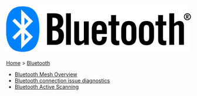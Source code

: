![Silicon Labs](files/bluetooth.png)
--------------------------------------------------------
[Home](Home) > [Bluetooth](Bluetooth-Boot-Camp)

* [Bluetooth Mesh Overview](Bluetooth-Mesh-Overview)
* [Bluetooth connection issue diagnostics](Bluetooth-connection-issue-diagnostics)
* [Bluetooth Active Scanning](Bluetooth-Active-Scanning)